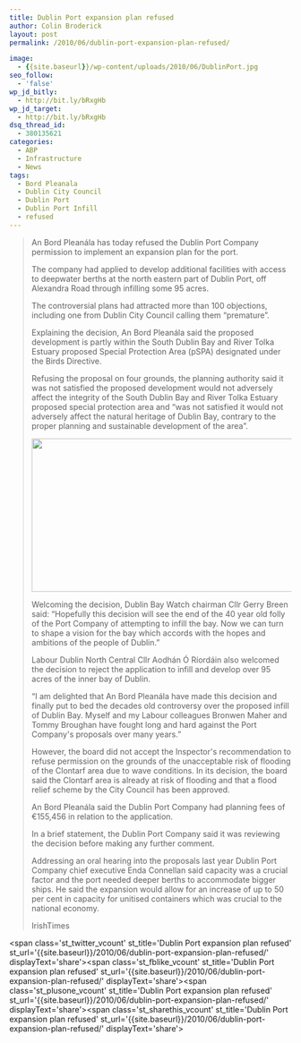 ```yaml
---
title: Dublin Port expansion plan refused
author: Colin Broderick
layout: post
permalink: /2010/06/dublin-port-expansion-plan-refused/

image:
  - {{site.baseurl}}/wp-content/uploads/2010/06/DublinPort.jpg
seo_follow:
  - 'false'
wp_jd_bitly:
  - http://bit.ly/bRxgHb
wp_jd_target:
  - http://bit.ly/bRxgHb
dsq_thread_id:
  - 380135621
categories:
  - ABP
  - Infrastructure
  - News
tags:
  - Bord Pleanala
  - Dublin City Council
  - Dublin Port
  - Dublin Port Infill
  - refused
---
```

> An Bord Pleanála has today refused the Dublin Port Company permission to implement an expansion plan for the port.
> 
> The company had applied to develop additional facilities with access to deepwater berths at the north eastern part of Dublin Port, off Alexandra Road through infilling some 95 acres.
> 
> The controversial plans had attracted more than 100 objections, including one from Dublin City Council calling them “premature”.
> 
> <!--more-->
> 
> Explaining the decision, An Bord Pleanála said the proposed development is partly within the South Dublin Bay and River Tolka Estuary proposed Special Protection Area (pSPA) designated under the Birds Directive.
> 
> Refusing the proposal on four grounds, the planning authority said it was not satisfied the proposed development would not adversely affect the integrity of the South Dublin Bay and River Tolka Estuary proposed special protection area and &#8220;was not satisfied it would not adversely affect the natural heritage of Dublin Bay, contrary to the proper planning and sustainable development of the area&#8221;.
> 
> <p style="text-align: center;">
>   <a href="{{site.baseurl}}/wp-content/uploads/2010/06/DublinPort1.jpg"><img class="aligncenter size-full wp-image-741" title="DublinPort" src="{{site.baseurl}}/wp-content/uploads/2010/06/DublinPort1.jpg" alt="" width="486" height="274" /></a>
> </p>
> 
> Welcoming the decision, Dublin Bay Watch chairman Cllr Gerry Breen said: “Hopefully this decision will see the end of the 40 year old folly of the Port Company of attempting to infill the bay. Now we can turn to shape a vision for the bay which accords with the hopes and ambitions of the people of Dublin.”
> 
> Labour Dublin North Central Cllr Aodhán Ó Ríordáin also welcomed the decision to reject the application to infill and develop over 95 acres of the inner bay of Dublin.
> 
> “I am delighted that An Bord Pleanála have made this decision and finally put to bed the decades old controversy over the proposed infill of Dublin Bay. Myself and my Labour colleagues Bronwen Maher and Tommy Broughan have fought long and hard against the Port Company's proposals over many years.&#8221;
> 
> However, the board did not accept the Inspector's recommendation to refuse permission on the grounds of the unacceptable risk of flooding of the Clontarf area due to wave conditions. In its decision, the board said the Clontarf area is already at risk of flooding and that a flood relief scheme by the City Council has been approved.
> 
> An Bord Pleanála said the Dublin Port Company had planning fees of €155,456 in relation to the application.
> 
> In a brief statement, the Dublin Port Company said it was reviewing the decision before making any further comment.
> 
> Addressing an oral hearing into the proposals last year Dublin Port Company chief executive Enda Connellan said capacity was a crucial factor and the port needed deeper berths to accommodate bigger ships. He said the expansion would allow for an increase of up to 50 per cent in capacity for unitised containers which was crucial to the national economy.
> 
> IrishTimes

<span class='st\_twitter\_vcount' st\_title='Dublin Port expansion plan refused' st\_url='{{site.baseurl}}/2010/06/dublin-port-expansion-plan-refused/' displayText='share'></span><span class='st\_fblike\_vcount' st\_title='Dublin Port expansion plan refused' st\_url='{{site.baseurl}}/2010/06/dublin-port-expansion-plan-refused/' displayText='share'></span><span class='st\_plusone\_vcount' st\_title='Dublin Port expansion plan refused' st\_url='{{site.baseurl}}/2010/06/dublin-port-expansion-plan-refused/' displayText='share'></span><span class='st\_sharethis\_vcount' st\_title='Dublin Port expansion plan refused' st\_url='{{site.baseurl}}/2010/06/dublin-port-expansion-plan-refused/' displayText='share'></span>